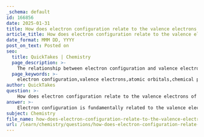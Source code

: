 ```yaml
---
_schema: default
id: 166856
date: 2025-01-31
title: How does electron configuration relate to the valence electrons of an element?
article_title: How does electron configuration relate to the valence electrons of an element?
date_format: MMM DD, YYYY
post_on_text: Posted on
seo:
  title: QuickTakes | Chemistry
  page_description: >-
    The relationship between electron configuration and valence electrons, explaining how electron arrangement determines chemical reactivity and properties of elements.
  page_keywords: >-
    electron configuration,valence electrons,atomic orbitals,chemical properties,chemical reactivity,elements,periodic table,octet rule
author: QuickTakes
question: >-
    How does electron configuration relate to the valence electrons of an element?
answer: >-
    Electron configuration is fundamentally related to the valence electrons of an element, as it provides a detailed account of how electrons are distributed in an atom's atomic orbitals. The valence electrons are specifically the electrons located in the outermost shell or energy level of an atom, which are crucial for determining an element's chemical properties and reactivity.\n\n### Key Points on the Relationship Between Electron Configuration and Valence Electrons:\n\n1. **Definition of Electron Configuration**: \n   - Electron configuration describes the arrangement of electrons in an atom's orbitals. It is typically expressed in a notation that indicates the energy levels and sublevels occupied by electrons. For example, the electron configuration of sodium (Na) is written as $1s^2 2s^2 2p^6 3s^1$.\n\n2. **Identification of Valence Electrons**:\n   - The valence electrons can be directly identified from the electron configuration. The electrons in the highest principal energy level (the outermost shell) are considered valence electrons. In the case of sodium, the outermost shell is the third energy level, which contains one electron in the $3s$ sublevel, indicating that sodium has one valence electron.\n\n3. **Main Group Elements**:\n   - For main group elements (groups 1, 2, and 13-18), the group number often corresponds to the number of valence electrons. For instance, elements in group 1 have one valence electron, while those in group 2 have two. This correlation allows for easy determination of valence electrons based on an element's position in the periodic table.\n\n4. **Chemical Reactivity**:\n   - The number of valence electrons plays a significant role in an element's reactivity. Elements tend to react in ways that allow them to achieve a full valence shell, often following the octet rule, which states that atoms are most stable when they have eight electrons in their valence shell. For example, sodium (with one valence electron) readily loses that electron to form a cation ($Na^+$), while chlorine (with seven valence electrons) gains an electron to form an anion ($Cl^-$), leading to the formation of sodium chloride (NaCl) through ionic bonding.\n\n5. **Examples of Valence Electrons**:\n   - **Sodium (Na)**: Electron configuration $1s^2 2s^2 2p^6 3s^1$ → 1 valence electron.\n   - **Chlorine (Cl)**: Electron configuration $1s^2 2s^2 2p^6 3s^2 3p^5$ → 7 valence electrons.\n   - **Oxygen (O)**: Electron configuration $1s^2 2s^2 2p^4$ → 6 valence electrons.\n\nIn summary, electron configuration is essential for determining the number of valence electrons in an atom, which in turn influences the atom's chemical behavior and its ability to form bonds with other atoms. Understanding this relationship is crucial for predicting how different elements will interact in chemical reactions.
subject: Chemistry
file_name: how-does-electron-configuration-relate-to-the-valence-electrons-of-an-element.md
url: /learn/chemistry/questions/how-does-electron-configuration-relate-to-the-valence-electrons-of-an-element
---
```


&nbsp;